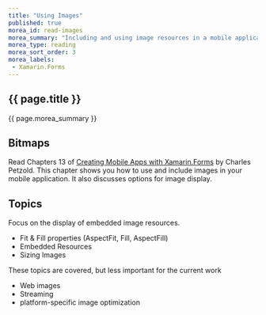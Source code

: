 ```yaml
---
title: "Using Images"
published: true
morea_id: read-images
morea_summary: "Including and using image resources in a mobile application."
morea_type: reading
morea_sort_order: 3
morea_labels:
 - Xamarin.Forms
---
```


## {{ page.title }}
{{ page.morea_summary }}

## Bitmaps
Read Chapters 13 of [Creating Mobile Apps with Xamarin.Forms](https://developer.xamarin.com/guides/xamarin-forms/creating-mobile-apps-xamarin-forms/) by Charles Petzold. This chapter shows you how to use and include images in your mobile application. It also discusses options for image display.

## Topics
Focus on the display of embedded image resources.

- Fit & Fill properties (AspectFit, Fill, AspectFill)
- Embedded Resources
- Sizing Images

These topics are covered, but less important for the current work
- Web images
- Streaming
- platform-specific image optimization
